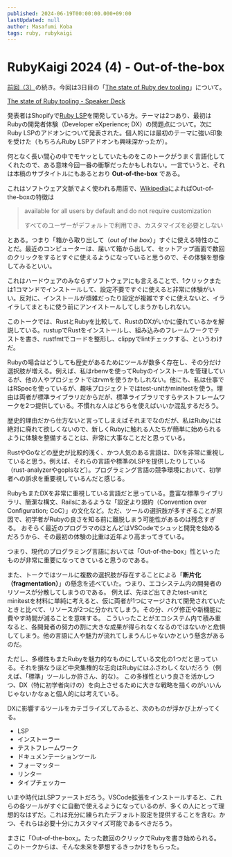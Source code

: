 ```yaml
---
published: 2024-06-19T00:00:00.000+09:00
lastUpdated: null
author: Masafumi Koba
tags: ruby, rubykaigi
---
```


# RubyKaigi 2024 (4) - Out-of-the-box

[前回（3）](rubykaigi-2024-3-lrama-and-prism.md)の続き。今回は3日目の「[The state of Ruby dev tooling](https://rubykaigi.org/2024/presentations/vinistock.html)」について。

[The state of Ruby tooling - Speaker Deck](https://speakerdeck.com/player/d6fda8d405aa4bfeab632d1fc973ed9e)

発表者はShopifyで[Ruby LSP](https://shopify.github.io/ruby-lsp/)を開発している方。テーマは2つあり、最初はRubyの開発者体験（Developer eXperience; DX）の問題点について。次にRuby LSPのアドオンについて発表された。個人的には最初のテーマに強い印象を受けた（もちろんRuby LSPアドオンも興味深かったが）。

何となく長い間心の中でモヤッとしていたものをこのトークがうまく言語化してくれたので、ある意味今回一番の衝撃だったかもしれない。一言でいうと、それは本稿のサブタイトルにもあるとおり **Out-of-the-box** である。

これはソフトウェア文脈でよく使われる用語で、[Wikipedia](https://en.wikipedia.org/wiki/Out_of_the_box_(feature))によればOut-of-the-boxの特徴は

> available for all users by default and do not require customization
>
> すべてのユーザーがデフォルトで利用でき、カスタマイズを必要としない

とある。つまり「箱から取り出して（*out of the box*）」すぐに使える特性のことだ。最近のコンピューターは、届いて箱から出して、セットアップ画面で数回のクリックをするとすぐに使えるようになっていると思うので、その体験を想像してみるといい。

これはハードウェアのみならずソフトウェアにも言えることで、1クリックまたは1コマンドでインストールして、設定不要ですぐに使えると非常に体験がいい。反対に、インストールが煩雑だったり設定が複雑ですぐに使えないと、イライラしてまともに使う前にアンイストールしてしまうかもしれない。

このトークでは、RustとRubyを比較して、RustのDXがいかに優れているかを解説している。rustupでRustをインストールし、組み込みのフレームワークでテストを書き、rustfmtでコードを整形し、clippyでlintチェックする、というわけだ。

Rubyの場合はどうしても歴史があるためにツールが数多く存在し、その分だけ選択肢が増える。例えば、私はrbenvを使ってRubyのインストールを管理しているが、他の人やプロジェクトではrvmを使うかもしれない。他にも、私は仕事ではRSpecを使っているが、趣味プロジェクトではtest-unitかminitestを使う。理由は両者が標準ライブラリだからだが、標準ライブラリですらテストフレームワークを2つ提供している。不慣れな人はどちらを使えばいいか混乱するだろう。

歴史的理由だから仕方ないと言ってしまえばそれまでなのだが、私はRubyには絶対に廃れて欲しくないので、新しくRubyに触れる人たちが簡単に始められるように体験を整備することは、非常に大事なことだと思っている。

RustやGoなどの歴史が比較的浅く、かつ人気のある言語は、DXを非常に重視していると思う。例えば、それらの言語や標準のLSPを提供したりしている（rust-analyzerやgoplsなど）。プログラミング言語の競争環境において、初学者への訴求を重要視しているんだと感じる。

RubyもまたDXを非常に重視している言語だと思っている。豊富な標準ライブリラリ、簡潔な構文、Railsにあるような「設定より規約（Convention over Configuration; CoC）」の文化など。ただ、ツールの選択肢が多すぎることが原因で、初学者がRubyの良さを知る前に離脱しまう可能性があるのは残念すぎる。
おそらく最近のプログラマのほとんどはVSCodeでシュッと開発を始めるだろうから、その最初の体験の比重は近年より高まってきている。

つまり、現代のプログラミング言語においては「Out-of-the-box」性といったものが非常に重要になってきていると思うのである。

また、トークではツールに複数の選択肢が存在することによる「**断片化（fragmentation）**」の懸念を述べていた。つまり、エコシステム内の開発者のリソースが分散してしまうのである。
例えば、先ほど出てきたtest-unitとminitestを材料に単純に考えると、仮に両者が1つにマージされて開発されていたときと比べて、リソースが2つに分かれてしまう。その分、バグ修正や新機能に費やす時間が減ることを意味する。
こういったことがエコシステム内で積み重なると、各開発者の努力の割に大きな成果が得られなくなるのではないかと危惧してしまう。他の言語に人や魅力が流れてしまうんじゃないかという懸念があるのだ。

ただし、多様性もまたRubyを魅力的なものにしている文化の1つだと思っている。それを損なうほど中央集権的な志向はRubyにはふさわしくないだろう（例えば、「標準」ツールしか許さん、的な）。
この多様性という良さを活かしつつ、DX（特に初学者向けの）を向上させるために大きな戦略を描くのがいいんじゃないかなぁと個人的には考えている。

DXに影響するツールをカテゴライズしてみると、次のものが浮かび上がってくる。

- LSP
- インストーラー
- テストフレームワーク
- ドキュメンテーションツール
- フォーマッター
- リンター
- タイプチェッカー

いまや時代はLSPファーストだろう。VSCode拡張をインストールすると、これらの各ツールがすぐに自動で使えるようになっているのが、多くの人にとって理想的なはずだ。これは充分に練られたデフォルト設定を提供することを含む。かつ、それらは必要十分にカスタマイズ可能であるべきだろう。

まさに「Out-of-the-box」。たった数回のクリックでRubyを書き始められる。このトークからは、そんな未来を夢想するきっかけをもらった。
